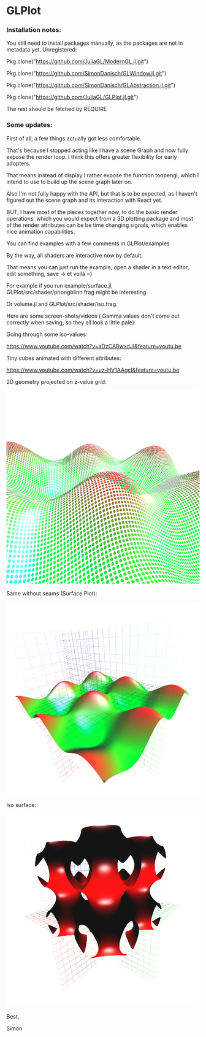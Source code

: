 # GLPlot

### Installation notes:
You still need to install packages manually, as the packages are not in metadata yet.
Unregistered:

Pkg.clone("https://github.com/JuliaGL/ModernGL.jl.git")

Pkg.clone("https://github.com/SimonDanisch/GLWindow.jl.git")

Pkg.clone("https://github.com/SimonDanisch/GLAbstraction.jl.git")

Pkg.clone("https://github.com/JuliaGL/GLPlot.jl.git")

The rest should be fetched by REQUIRE


### Some updates:
First of all, a few things actually got less comfortable.

That's because I stopped acting like I have a scene Graph and now fully expose the render loop. I think this offers greater flexibility for early adopters.

That means instead of display I rather expose the function toopengl, which I intend to use to build up the scene graph later on.

Also I'm not fully happy with the API, but that is to be expected, as I haven't figured out the scene graph and its interaction with React yet.

BUT, I have most of the pieces together now, to do the basic render operations, which you would expect from a 3D plotting package and most of the render attributes can be be time changing signals, which enables nice animation capabilities.

You can find examples with a few comments in GLPlot/examples

By the way, all shaders are interactive now by default.

That means you can just run the example, open a shader in a text editor, edit something, save -> et voilà =)

For example if you run example/surface.jl, GLPlot/src/shader/phongblinn.frag might be interesting.

Or volume.jl and GLPlot/src/shader/iso.frag.

 

Here are some screen-shots/videos ( Gamma values don't come out correctly when saving, so they all look a little pale):

Going through some iso-values:

https://www.youtube.com/watch?v=aDzCABwxdJI&feature=youtu.be

Tiny cubes animated with different attributes:

https://www.youtube.com/watch?v=uz-HV1AAgcI&feature=youtu.be

2D geometry projected on z-value grid:

![Iso-surface](/example/2dgeom.png?raw=true "sin(x)+sin(y)+sin(z)")

Same without seams (Surface Plot):

![Iso-surface](/example/surf.png?raw=true "sin(x)+sin(y)+sin(z)")

Iso surface:

![Iso-surface](/example/iso.png?raw=true "sin(x)+sin(y)+sin(z)")

Best,

Simon
